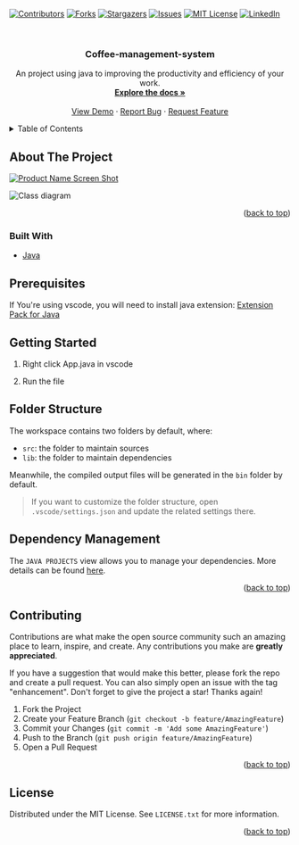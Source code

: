 <div id="top"></div>
<!--
*** Thanks for checking out the Best-README-Template. If you have a suggestion
*** that would make this better, please fork the repo and create a pull request
*** or simply open an issue with the tag "enhancement".
*** Don't forget to give the project a star!
*** Thanks again! Now go create something AMAZING! :D
-->



<!-- PROJECT SHIELDS -->
<!--
*** I'm using markdown "reference style" links for readability.
*** Reference links are enclosed in brackets [ ] instead of parentheses ( ).
*** See the bottom of this document for the declaration of the reference variables
*** for contributors-url, forks-url, etc. This is an optional, concise syntax you may use.
*** https://www.markdownguide.org/basic-syntax/#reference-style-links
-->
[![Contributors][contributors-shield]][contributors-url]
[![Forks][forks-shield]][forks-url]
[![Stargazers][stars-shield]][stars-url]
[![Issues][issues-shield]][issues-url]
[![MIT License][license-shield]][license-url]
[![LinkedIn][linkedin-shield]][linkedin-url]



<!-- PROJECT LOGO -->
<br />
<div align="center">

  <h3 align="center">Coffee-management-system</h3>

  <p align="center">
    An project using java to improving the productivity and efficiency of your work.
    <br />
    <a href="https://github.com/onggiabayluon/Coffee-management-system"><strong>Explore the docs »</strong></a>
    <br />
    <br />
    <a href="https://github.com/onggiabayluon/Coffee-management-system">View Demo</a>
    ·
    <a href="https://github.com/onggiabayluon/Coffee-management-system/issues">Report Bug</a>
    ·
    <a href="https://github.com/onggiabayluon/Coffee-management-system/issues">Request Feature</a>
  </p>
</div>



<!-- TABLE OF CONTENTS -->
<details>
  <summary>Table of Contents</summary>
  <ol>
    <li>
      <a href="#about-the-project">About The Project</a>
      <ul>
        <li><a href="#built-with">Built With</a></li>
      </ul>
    </li>
    <li>
      <a href="#getting-started">Getting Started</a>
      <ul>
        <li><a href="#prerequisites">Prerequisites</a></li>
        <li><a href="#installation">Installation</a></li>
      </ul>
    </li>
    <li><a href="#usage">Usage</a></li>
    <li><a href="#roadmap">Roadmap</a></li>
    <li><a href="#contributing">Contributing</a></li>
    <li><a href="#license">License</a></li>
    <li><a href="#contact">Contact</a></li>
    <li><a href="#acknowledgments">Acknowledgments</a></li>
  </ol>
</details>



<!-- ABOUT THE PROJECT -->
## About The Project



[![Product Name Screen Shot][product-screenshot]](https://user-images.githubusercontent.com/70091587/146670514-3f9fbb1e-78c6-4412-bd9c-55ae49d4d032.png)

![Class diagram](https://user-images.githubusercontent.com/70091587/147404821-02dcb5cc-8f97-406c-bab1-593e9a9c043f.png)

<p align="right">(<a href="#top">back to top</a>)</p>



### Built With

* [Java](https://java.com/)




<!-- GETTING STARTED -->
## Prerequisites
If You're using vscode, you will need to install java extension: 
[Extension Pack for Java](https://marketplace.visualstudio.com/items?itemName=vscjava.vscode-java-pack) 
  
## Getting Started

1. Right click App.java in vscode

2. Run the file



  
## Folder Structure

The workspace contains two folders by default, where:

- `src`: the folder to maintain sources
- `lib`: the folder to maintain dependencies

Meanwhile, the compiled output files will be generated in the `bin` folder by default.

> If you want to customize the folder structure, open `.vscode/settings.json` and update the related settings there.

## Dependency Management

The `JAVA PROJECTS` view allows you to manage your dependencies. More details can be found [here](https://github.com/microsoft/vscode-java-dependency#manage-dependencies).

<p align="right">(<a href="#top">back to top</a>)</p>



<!-- CONTRIBUTING -->
## Contributing

Contributions are what make the open source community such an amazing place to learn, inspire, and create. Any contributions you make are **greatly appreciated**.

If you have a suggestion that would make this better, please fork the repo and create a pull request. You can also simply open an issue with the tag "enhancement".
Don't forget to give the project a star! Thanks again!

1. Fork the Project
2. Create your Feature Branch (`git checkout -b feature/AmazingFeature`)
3. Commit your Changes (`git commit -m 'Add some AmazingFeature'`)
4. Push to the Branch (`git push origin feature/AmazingFeature`)
5. Open a Pull Request

<p align="right">(<a href="#top">back to top</a>)</p>



<!-- LICENSE -->
## License

Distributed under the MIT License. See `LICENSE.txt` for more information.

<p align="right">(<a href="#top">back to top</a>)</p>



<!-- MARKDOWN LINKS & IMAGES -->
<!-- https://www.markdownguide.org/basic-syntax/#reference-style-links -->
[contributors-shield]: https://img.shields.io/github/contributors/onggiabayluon/Coffee-management-system.svg?style=for-the-badge
[contributors-url]: https://github.com/onggiabayluon/Coffee-management-system/graphs/contributors
[forks-shield]: https://img.shields.io/github/forks/onggiabayluon/Coffee-management-system.svg?style=for-the-badge
[forks-url]: https://github.com/onggiabayluon/Coffee-management-system/network/members
[stars-shield]: https://img.shields.io/github/stars/onggiabayluon/Coffee-management-system.svg?style=for-the-badge
[stars-url]: https://github.com/onggiabayluon/Coffee-management-system/stargazers
[issues-shield]: https://img.shields.io/github/issues/onggiabayluon/Coffee-management-system.svg?style=for-the-badge
[issues-url]: https://github.com/onggiabayluon/Coffee-management-system/issues
[license-shield]: https://img.shields.io/github/license/onggiabayluon/Coffee-management-system.svg?style=for-the-badge
[license-url]: https://github.com/onggiabayluon/Coffee-management-system/blob/master/LICENSE.txt
[linkedin-shield]: https://img.shields.io/badge/-LinkedIn-black.svg?style=for-the-badge&logo=linkedin&colorB=555
[linkedin-url]: https://linkedin.com/in/othneildrew
[product-screenshot]: https://user-images.githubusercontent.com/70091587/146670514-3f9fbb1e-78c6-4412-bd9c-55ae49d4d032.png


